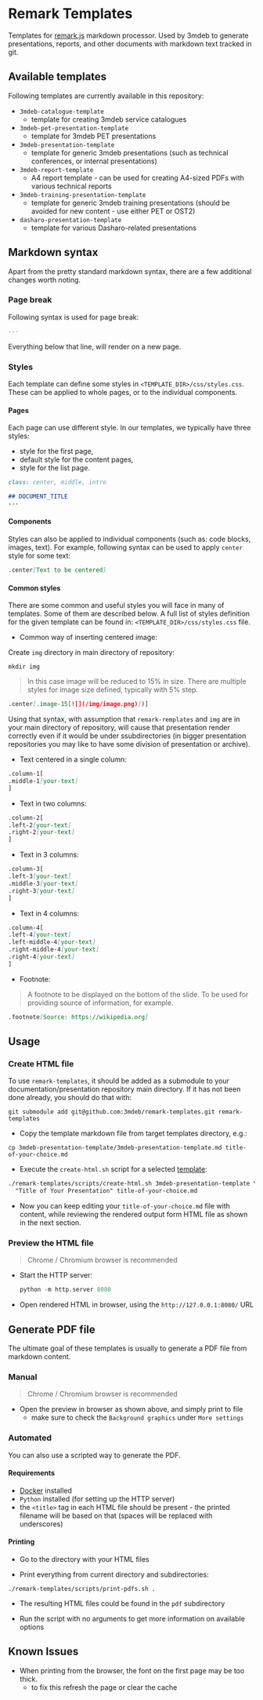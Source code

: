 # Remark Templates

Templates for [remark.js](https://remark.js.org/) markdown processor. Used by
3mdeb to generate presentations, reports, and other documents with markdown
text tracked in git.

## Available templates

Following templates are currently available in this repository:

* `3mdeb-catalogue-template`
    - template for creating 3mdeb service catalogues
* `3mdeb-pet-presentation-template`
    - template for 3mdeb PET presentations
* `3mdeb-presentation-template`
    - template for generic 3mdeb presentations (such as technical conferences,
    or internal presentations)
* `3mdeb-report-template`
    - A4 report template - can be used for creating A4-sized PDFs with various
    technical reports
* `3mdeb-training-presentation-template`
    - template for generic 3mdeb training presentations (should be avoided for
     new content - use either PET or OST2)
* `dasharo-presentation-template`
    - template for various Dasharo-related presentations

## Markdown syntax

Apart from the pretty standard markdown syntax, there are a few additional
changes worth noting.

### Page break

Following syntax is used for page break:

```md
---
```

Everything below that line, will render on a new page.

### Styles

Each template can define some styles in `<TEMPLATE_DIR>/css/styles.css`. These
can be applied to whole pages, or to the individual components.

#### Pages

Each page can use different style. In our templates, we typically have three
styles:

* style for the first page,
* default style for the content pages,
* style for the list page.

```md
class: center, middle, intro

## DOCUMENT_TITLE
---
```

#### Components

Styles can also be applied to individual components (such as: code blocks,
images, text). For example, following syntax can be used to apply `center`
style for some text:

```md
.center[Text to be centered]
```

#### Common styles

There are some common and useful styles you will face in many of templates.
Some of them are described below. A full list of styles definition for the
given template can be found in: `<TEMPLATE_DIR>/css/styles.css` file.

* Common way of inserting centered image:

Create `img` directory in main directory of repository:

```shell
mkdir img
```

> In this case image will be reduced to 15% in size. There are multiple styles
> for image size defined, typically with 5% step.

```md
.center[.image-15[![](/img/image.png)])]
```

Using that syntax, with assumption that `remark-remplates` and `img` are in
your main directory of repository, will cause that presentation render
correctly even if it would be under ssubdirectories (in bigger presentation
repositories you may like to have some division of presentation or archive).

* Text centered in a single column:

```md
.column-1[
.middle-1[your-text]
]
```

* Text in two columns:

```md
.column-2[
.left-2[your-text]
.right-2[your-text]
]
```

* Text in 3 columns:

```md
.column-3[
.left-3[your-text]
.middle-3[your-text]
.right-3[your-text]
]
```

* Text in 4 columns:

```md
.column-4[
.left-4[your-text]
.left-middle-4[your-text]
.right-middle-4[your-text]
.right-4[your-text]
]
```

* Footnote:

> A footnote to be displayed on the bottom of the slide. To be used for
> providing source of information, for example.

```md
.footnote[Source: https://wikipedia.org]
```

## Usage

### Create HTML file

To use `remark-templates`, it should be added as a submodule to your
documentation/presentation repository main directory. If it has not been done
already, you should do that with:

```shell
git submodule add git@github.com:3mdeb/remark-templates.git remark-templates
```

* Copy the template markdown file from target templates directory, e.g.:

```shell
cp 3mdeb-presentation-template/3mdeb-presentation-template.md title-of-your-choice.md
```

* Execute the `create-html.sh` script for a selected
  [template](#available-templates):

```md
./remark-templates/scripts/create-html.sh 3mdeb-presentation-template \
  "Title of Your Presentation" title-of-your-choice.md
```

* Now you can keep editing your `title-of-your-choice.md` file with content,
  while reviewing the rendered output form HTML file as shown in the next
  section.

### Preview the HTML file

> Chrome / Chromium browser is recommended

* Start the HTTP server:

  ```python
  python -m http.server 8080
  ```

* Open rendered HTML in browser, using the `http://127.0.0.1:8080/` URL

## Generate PDF file

The ultimate goal of these templates is usually to generate a PDF file from
markdown content.

### Manual

> Chrome / Chromium browser is recommended

* Open the preview in browser as shown above, and simply print to file
    - make sure to check the `Background graphics` under `More settings`

### Automated

You can also use a scripted way to generate the PDF.

#### Requirements

* [Docker](https://docs.docker.com/engine/install/ubuntu/) installed
* `Python` installed (for setting up the HTTP server)
* the `<title>` tag in each HTML file should be present - the printed filename
  will be based on that (spaces will be replaced with underscores)

#### Printing

* Go to the directory with your HTML files

* Print everything from current directory and subdirectories:

```shell
./remark-templates/scripts/print-pdfs.sh .
```

* The resulting HTML files could be found in the `pdf` subdirectory

* Run the script with no arguments to get more information on available options

## Known Issues

* When printing from the browser, the font on the first page may be too thick.
    - to fix this refresh the page or clear the cache
